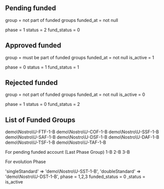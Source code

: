 ## Pending funded

group = not part of funded groups
funded_at = not null

phase = 1
status = 2
fund_status = 0

## Approved funded

group = must be part of funded groups
funded_at = not null
is_active = 1

phase = 0
status = 1
fund_status = 1

## Rejected funded

group = not part of funded groups
funded_at = not null
is_active = 0

phase = 1
status = 0
fund_status = 2

## List of Funded Groups

demo\Nostro\U-FTF-1-B
demo\Nostro\U-COF-1-B
demo\Nostro\U-SSF-1-B
demo\Nostro\U-SAF-1-B
demo\Nostro\U-DSF-1-B
demo\Nostro\U-DAF-1-B
demo\Nostro\U-TSF-1-B
demo\Nostro\U-TAF-1-B

For pending funded account (Last Phase Group)
1-B
2-B
3-B

For evolution Phase

'singleStandard' => 'demo\Nostro\U-SST-1-B',
'doubleStandard' => 'demo\Nostro\U-DST-1-B',
phase = 1,2,3 funded_status = 0 ,status = is_active
